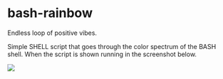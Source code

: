 # bash-rainbow
Endless loop of positive vibes.

Simple SHELL script that goes through the color spectrum of the BASH shell. When the script is shown running in the screenshot below.

<img src="https://i.imgur.com/Hk9SoOg.png" />
